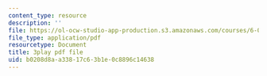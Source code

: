 ```yaml
---
content_type: resource
description: ''
file: https://ol-ocw-studio-app-production.s3.amazonaws.com/courses/6-02-introduction-to-eecs-ii-digital-communication-systems-fall-2012/b0208d8aa33817c63b1e0c8896c14638_qpYjftJbGYI.pdf
file_type: application/pdf
resourcetype: Document
title: 3play pdf file
uid: b0208d8a-a338-17c6-3b1e-0c8896c14638
---
```

